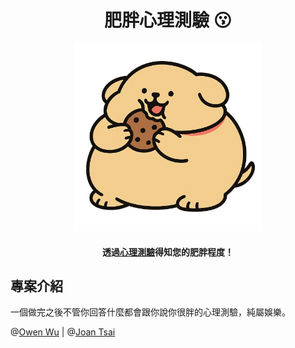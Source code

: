 <div align="center">

# 肥胖心理測驗 😗
  <img src="public/images/fat-dog.png" alt="博士狗" width="300" height="300" />

#### 透過[心理測驗](https://fat-test.zudo.cc)得知您的肥胖程度！

</div>

## 專案介紹

一個做完之後不管你回答什麼都會跟你說你很胖的心理測驗，純屬娛樂。

@[Owen Wu](https://github.com/WuSandWitch) | @[Joan Tsai](https://github.com/joan0802)
